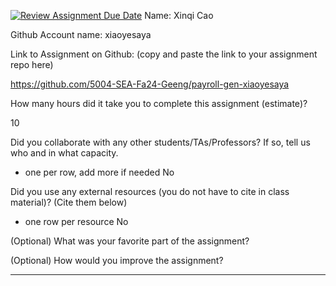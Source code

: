 [![Review Assignment Due Date](https://classroom.github.com/assets/deadline-readme-button-22041afd0340ce965d47ae6ef1cefeee28c7c493a6346c4f15d667ab976d596c.svg)](https://classroom.github.com/a/0MNG42B5)
Name: Xinqi Cao

Github Account name: xiaoyesaya

Link to Assignment on Github: (copy and paste the link to your assignment repo here)

https://github.com/5004-SEA-Fa24-Geeng/payroll-gen-xiaoyesaya

How many hours did it take you to complete this assignment (estimate)?

10

Did you collaborate with any other students/TAs/Professors? If so, tell us who and in what
capacity.

* one per row, add more if needed
No
  
Did you use any external resources (you do not have to cite in class material)? (Cite them below)

* one row per resource
No

(Optional) What was your favorite part of the assignment?

(Optional) How would you improve the assignment?

---
